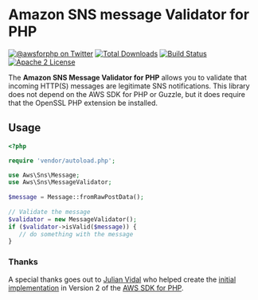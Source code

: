 # Amazon SNS message Validator for PHP

[![@awsforphp on Twitter](http://img.shields.io/badge/twitter-%40awsforphp-blue.svg?style=flat)](https://twitter.com/awsforphp)
[![Total Downloads](https://img.shields.io/packagist/dt/aws/aws-php-sns-message-validator.svg?style=flat)](https://packagist.org/packages/aws/aws-php-sns-message-validator)
[![Build Status](https://img.shields.io/travis/aws/aws-php-sns-message-validator.svg?style=flat)](https://travis-ci.org/aws/aws-php-sns-message-validator)
[![Apache 2 License](https://img.shields.io/packagist/l/aws/aws-php-sns-message-validator.svg?style=flat)](http://aws.amazon.com/apache-2-0/)

The **Amazon SNS Message Validator for PHP** allows you to validate that incoming
HTTP(S) messages are legitimate SNS notifications. This library does not depend
on the AWS SDK for PHP or Guzzle, but it does require that the OpenSSL PHP 
extension be installed.

## Usage

```php
<?php

require 'vendor/autoload.php';

use Aws\Sns\Message;
use Aws\Sns\MessageValidator;
 
$message = Message::fromRawPostData();
 
// Validate the message
$validator = new MessageValidator();
if ($validator->isValid($message)) {
   // do something with the message
}
```

### Thanks

A special thanks goes out to [Julian Vidal](https://github.com/poisa) who helped
create the [initial implementation](https://github.com/aws/aws-sdk-php/tree/2.8/src/Aws/Sns/MessageValidator)
in Version 2 of the [AWS SDK for PHP](https://github.com/aws/aws-sdk-php).
